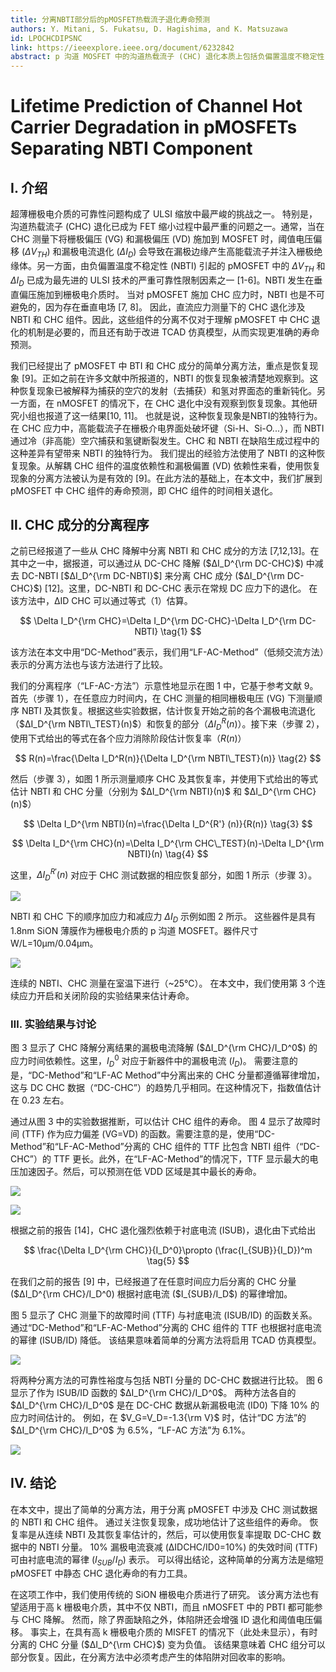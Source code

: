 ```yaml
---
title: 分离NBTI部分后的pMOSFET热载流子退化寿命预测
authors: Y. Mitani, S. Fukatsu, D. Hagishima, and K. Matsuzawa
id: LPOCHCDIPSNC
link: https://ieeexplore.ieee.org/document/6232842
abstract: p 沟道 MOSFET 中的沟道热载流子 (CHC) 退化本质上包括负偏置温度不稳定性 (NBTI)，这将导致高估 CHC 退化。 因此，为了更准确地预测器件寿命，必须将 BTI 成分与 CHC 降解分开。 在这项研究中，提出了一种简单的寿命预测方法，将 NBTI 和 CHC 组件从顺序 CHC 测试（即交替应力和松弛）数据中分离出来，重点关注恢复现象，这是 NBTI 的独特行为。
---
```


# Lifetime Prediction of Channel Hot Carrier Degradation in pMOSFETs Separating NBTI Component

## Ⅰ. 介绍

超薄栅极电介质的可靠性问题构成了 ULSI 缩放中最严峻的挑战之一。 特别是，沟道热载流子 (CHC) 退化已成为 FET 缩小过程中最严重的问题之一。通常，当在 CHC 测量下将栅极偏压 (VG) 和漏极偏压 (VD) 施加到 MOSFET 时，阈值电压偏移 ($ΔV_{TH}$) 和漏极电流退化 ($ΔI_D$) 会导致在漏极边缘产生高能载流子并注入栅极绝缘体。另一方面，由负偏置温度不稳定性 (NBTI) 引起的 pMOSFET 中的 $ΔV_{TH}$ 和 $ΔI_{D}$ 已成为最先进的 ULSI 技术的严重可靠性限制因素之一 [1-6]。NBTI 发生在垂直偏压施加到栅极电介质时。 当对 pMOSFET 施加 CHC 应力时，NBTI 也是不可避免的，因为存在垂直电场 [7, 8]。 因此，直流应力测量下的 CHC 退化涉及 NBTI 和 CHC 组件。因此，这些组件的分离不仅对于理解 pMOSFET 中 CHC 退化的机制是必要的，而且还有助于改进 TCAD 仿真模型，从而实现更准确的寿命预测。

我们已经提出了 pMOSFET 中 BTI 和 CHC 成分的简单分离方法，重点是恢复现象 [9]。正如之前在许多文献中所报道的，NBTI 的恢复现象被清楚地观察到。这种恢复现象已被解释为捕获的空穴的发射（去捕获）和氢对界面态的重新钝化。另一方面，在 nMOSFET 的情况下，在 CHC 退化中没有观察到恢复现象。其他研究小组也报道了这一结果[10, 11]。 也就是说，这种恢复现象是NBTI的独特行为。在 CHC 应力中，高能载流子在栅极介电界面处破坏键（Si-H、Si-O...），而 NBTI 通过冷（非高能）空穴捕获和氢键断裂发生。CHC 和 NBTI 在缺陷生成过程中的这种差异有望带来 NBTI 的独特行为。 我们提出的经验方法使用了 NBTI 的这种恢复现象。从解耦 CHC 组件的温度依赖性和漏极偏置 (VD) 依赖性来看，使用恢复现象的分离方法被认为是有效的 [9]。在此方法的基础上，在本文中，我们扩展到 pMOSFET 中 CHC 组件的寿命预测，即 CHC 组件的时间相关退化。

## Ⅱ. CHC 成分的分离程序

之前已经报道了一些从 CHC 降解中分离 NBTI 和 CHC 成分的方法 [7,12,13]。在其中之一中，据报道，可以通过从 DC-CHC 降解 ($ΔI_D^{\rm DC-CHC}$) 中减去 DC-NBTI [$ΔI_D^{\rm DC-NBTI}$] 来分离 CHC 成分 ($ΔI_D^{\rm DC-CHC}$) [12]。这里，DC-NBTI 和 DC-CHC 表示在常规 DC 应力下的退化。 在该方法中，ΔID CHC 可以通过等式（1）估算。

$$
\Delta I_D^{\rm CHC}=\Delta I_D^{\rm DC-CHC}-\Delta I_D^{\rm DC-NBTI} \tag{1}
$$

该方法在本文中用“DC-Method”表示，我们用“LF-AC-Method”（低频交流方法）表示的分离方法也与该方法进行了比较。

我们的分离程序（“LF-AC-方法”）示意性地显示在图 1 中，它基于参考文献 9。首先（步骤 1），在任意应力时间内，在 CHC 测量的相同栅极电压 (VG) 下测量顺序 NBTI 及其恢复。根据这些实验数据，估计恢复开始之前的各个漏极电流退化（$ΔI_D^{\rm NBTI\_TEST}(n)$）和恢复的部分（$ΔI_D^R (n)$）。接下来（步骤 2），使用下式给出的等式在各个应力消除阶段估计恢复率（$R(n)$）

$$
R(n)=\frac{\Delta I_D^R(n)}{\Delta I_D^{\rm NBTI\_TEST}(n)} \tag{2}
$$

然后（步骤 3），如图 1 所示测量顺序 CHC 及其恢复率，并使用下式给出的等式估计 NBTI 和 CHC 分量（分别为 $ΔI_D^{\rm NBTI}(n)$ 和 $ΔI_D^{\rm CHC}(n)$）

$$
\Delta I_D^{\rm NBTI}(n)=\frac{\Delta I_D^{R'} (n)}{R(n)} \tag{3}
$$

$$
\Delta I_D^{\rm CHC}(n)=\Delta I_D^{\rm CHC\_TEST}(n)-\Delta I_D^{\rm NBTI}(n) \tag{4}
$$

这里，$ΔI_D^{R'}(n)$ 对应于 CHC 测试数据的相应恢复部分，如图 1 所示（步骤 3）。

![](../images/Figure%201.%20Separation%20procedure%20of%20CHC%20component.jpg)

NBTI 和 CHC 下的顺序加应力和减应力 $ΔI_D$ 示例如图 2 所示。 这些器件是具有 1.8nm SiON 薄膜作为栅极电介质的 p 沟道 MOSFET。器件尺寸 W/L=10μm/0.04μm。

![](../images/Figure%202.%20Drain%20current%20degradation.jpg)

连续的 NBTI、CHC 测量在室温下进行（~25℃）。 在本文中，我们使用第 3 个连续应力开启和关闭阶段的实验结果来估计寿命。

### Ⅲ. 实验结果与讨论

图 3 显示了 CHC 降解分离结果的漏极电流降解 ($ΔI_D^{\rm CHC}/I_D^0$) 的应力时间依赖性。这里，$I_D^0$ 对应于新器件中的漏极电流 ($I_D$)。 需要注意的是，“DC-Method”和“LF-AC Method”中分离出来的 CHC 分量都遵循幂律增加，这与 DC CHC 数据（“DC-CHC”）的趋势几乎相同。在这种情况下，指数值估计在 0.23 左右。

通过从图 3 中的实验数据推断，可以估计 CHC 组件的寿命。 图 4 显示了故障时间 (TTF) 作为应力偏差 (VG=VD) 的函数。需要注意的是，使用“DC-Method”和“LF-AC-Method”分离的 CHC 组件的 TTF 比包含 NBTI 组件（“DC-CHC”）的 TTF 更长。此外，在“LF-AC-Method”的情况下，TTF 显示最大的电压加速因子。然后，可以预测在低 VDD 区域是其中最长的寿命。

![](../images/Figure%203.%20Time%20evolution%20of%20drain%20current%20degradation.jpg)

![](../images/Figure%204.%20Time-to-failure%20(TTF)%20under%20CHC%20stress.jpg)

根据之前的报告 [14]，CHC 退化强烈依赖于衬底电流 (ISUB)，退化由下式给出

$$
\frac{\Delta I_D^{\rm CHC}}{I_D^0}\propto (\frac{I_{SUB}}{I_D})^m \tag{5}
$$

在我们之前的报告 [9] 中，已经报道了在任意时间应力后分离的 CHC 分量 ($ΔI_D^{\rm CHC}/I_D^0) 根据衬底电流 ($I_{SUB}/I_D$) 的幂律增加。

图 5 显示了 CHC 测量下的故障时间 (TTF) 与衬底电流 (ISUB/ID) 的函数关系。 通过“DC-Method”和“LF-AC-Method”分离的 CHC 组件的 TTF 也根据衬底电流的幂律 (ISUB/ID) 降低。 该结果意味着简单的分离方法将启用 TCAD 仿真模型。

![](../images/Figure%205.%20Time-to-failure%20(TTF)%20under%20CHC%20stress.jpg)

将两种分离方法的可靠性裕度与包括 NBTI 分量的 DC-CHC 数据进行比较。 图 6 显示了作为 ISUB/ID 函数的 $ΔI_D^{\rm CHC}/I_D^0$。 两种方法各自的 $ΔI_D^{\rm CHC}/I_D^0$ 是在 DC-CHC 数据从新漏极电流 (ID0) 下降 10% 的应力时间估计的。 例如，在 $V_G=V_D=-1.3{\rm V}$ 时，估计“DC 方法”的 $ΔI_D^{\rm CHC}/I_D^0$ 为 6.5%，“LF-AC 方法”为 6.1%。

![](../images/Figure%206.%20Reliability%20margins%20for%20both%20“DC-Method”.jpg)

## IV. 结论

在本文中，提出了简单的分离方法，用于分离 pMOSFET 中涉及 CHC 测试数据的 NBTI 和 CHC 组件。 通过关注恢复现象，成功地估计了这些组件的寿命。 恢复率是从连续 NBTI 及其恢复率估计的，然后，可以使用恢复率提取 DC-CHC 数据中的 NBTI 分量。 10% 漏极电流衰减 (ΔIDCHC/ID0=10%) 的失效时间 (TTF) 可由衬底电流的幂律 ($I_{SUB}/I_D$) 表示。 可以得出结论，这种简单的分离方法是缩短 pMOSFET 中静态 CHC 退化寿命的有力工具。

在这项工作中，我们使用传统的 SiON 栅极电介质进行了研究。 该分离方法也有望适用于高 k 栅极电介质，其中不仅 NBTI，而且 nMOSFET 中的 PBTI 都可能参与 CHC 降解。 然而，除了界面缺陷之外，体陷阱还会增强 ID 退化和阈值电压偏移。 事实上，在具有高 k 栅极电介质的 MISFET 的情况下（此处未显示），有时分离的 CHC 分量 ($ΔI_D^{\rm CHC}$) 变为负值。 该结果意味着 CHC 组分可以部分恢复。因此，在分离方法中必须考虑产生的体陷阱对回收率的影响。